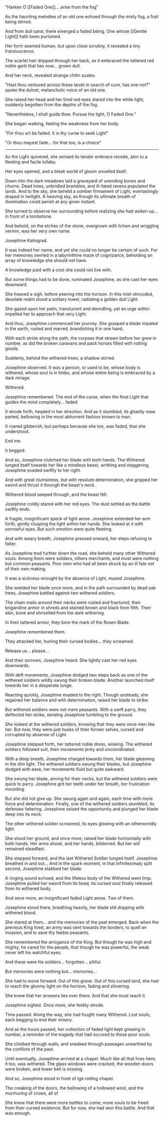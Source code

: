 "Harken O [[Faded One]]... arise from the fog"

As the haunting melodies of an old one echoed through the misty fog, a frail being stirred.

And from dull sand, there emerged a faded being. One whose [[Gentle Light]] hath been purloined.

Her form seemed human, but upon close scrutiny, it revealed a tiny transluscence.

The scarlet hair dripped through her back, as it embraced the tattered red noble garb that has now... grown dull.

And her neck, revealed strange chitin scales.

"Hast thou ventured across these lands in search of cure, has one not?" spoke the dulcet, melancholic voice of an old one.

She raised her head and her tired red eyes stared into the white light, suddenly begotten from the depths of the fog.

"Nevertheless, I shall guide thee. Pursue the light, O Faded One."

She began walking, feeling the weakness from her body.

"For thou art be faded. It is thy curse to seek Light"

"Or thou mayest fade... for that too, is a choice"

---

As the Light quivered, she sensed its tender embrace recede, akin to a fleeting and facile lullaby.

Her eyes opened, and a bleak world of gloom unveiled itself. 

Down into the dark meadows laid a graveyard of unending bones and churns. Dead trees, unbridled brambles, and ill-fated ravens populated the lands. And to the sky, she beheld a somber firmament of Light, everlastingly draped in twilight. A heaving sky, as though its ultimate breath of illumination could perish at any given instant.

She turned to observe her surrounding before realizing she had woken up... in front of a tombstone.

And behold, on the etches of the stone, overgrown with lichen and wriggling vermin, was her very own name.

Josephine Kalingrad.

It was indeed her name, and yet she could no longer be certain of such.  For her memories swirled in a labyrinthine maze of cognizance, beholding an array of knowledge she should not have.

A knowledge paid with a cost she could not live with.

But some things had to be done, ruminated Josephine, as she cast her eyes downward.

She heaved a sigh, before peering into the horizon. In this mist-shrouded, desolate realm stood a solitary tower, radiating a golden dull Light.

She gazed upon her palm, translucent and dwindling, yet an urge within impelled her to approach that very Light.

And thus, Josephine commenced her journey. She grasped a blade impaled in the earth, rusted and marred, brandishing it in one hand.

With each stride along the path, the corpses that strewn before her grew in number, as did the broken caravans and pack horses filled with rotting goods.

Suddenly, behind the withered trees, a shadow stirred.

Josephine observed. It was a person, or used to be, whose body is withered, whose soul is in limbo, and whose entire being is embraced by a dark mirage.

Withered.

Josephine remembered. The end of the curse, when the final Light that guides the mind completely... faded.

It strode forth, headed in her direction. And as it stumbled, its ghastly maw parted, bellowing in the most abhorrent fashion known to man.

It roared gibberish, but perhaps because she too, was faded, that she understood.

End me.

It begged.

And so, Josephine clutched her blade with both hands. The Withered lunged itself towards her like a mindless beast, writhing and staggering. Josephine evaded swiftly to her right.

And with great clumsiness, but with resolute determination, she gripped her sword and thrust it through the beast's neck.

Withered blood seeped through, and the beast fell.

Josephine coldly stared with her red eyes. The dust settled as the battle swiftly ends.

A fragile, insignificant speck of light arose. Josephine extended her arm forth, gently clusping the light within her hands. She looked at it with sorrowful eyes. But such emotion were quite fleeting.

And with weary breath, Josephine pressed onward, her steps refusing to falter.

As Josephine trod further down the road, she beheld many other Withered souls. Among them were soldiers, others merchants, and most were nothing but common peasants. Poor men who had all been struck by an ill fate not of their own making.

It was a sickness wrought by the absence of Light, mused Josephine.

She wielded her blade once more, and in the path surrounded by dead oak trees, Josephine battled against two withered soldiers.

The chain mails around their necks were rusted and fractured, their brigandine armor in shreds and stained brown and black from filth. Their skin, bone and shrivelled from the dark withering.

In their tattered armor, they bore the mark of the Rosen Blade.

Josephine remembered them.

They attacked her, hurling their cursed bodies... they screamed.

Release us... please...

And their sorrows, Josephine heard. She lightly cast her red eyes downwards.

With deft movements, Josephine dodged two steps back as one of the withered soldiers wildly swung their broken blade. Another launched itself towards her in a desperate lunge.

Reacting quickly, Josephine evaded to the right. Though unsteady, she regained her balance and with determination, raised her blade to strike.

But withered soldiers were not mere peasants. With a swift parry, they deflected her strike, sending Josephine tumbling to the ground.

She looked at the withered soldiers, knowing that they were once men like her. But now, they were just husks of their former selves, cursed and corrupted by absense of Light.

Josephine stepped forth, her tattered noble dress, wisking. The withered soldiers followed suit, their movements jerky and uncoordinated.

With a deep breath, Josephine charged towards them, her blade gleaming in the dim light. The withered soldiers swung their blades, but Josephine dodged with ease, her movements fluid but quite awkward.

She swung her blade, aiming for their necks, but the withered soldiers were quick to parry. Josephine grit her teeth under her breath, her frustration mounting.

But she did not give up. She swung again and again, each time with more force and determination. Finally, one of the withered soldiers stumbled, its defenses faltering. Josephine seized the opportunity and plunged her blade deep into its neck.

The other withered soldier screamed, its eyes glowing with an otherworldly light. 

She stood her ground, and once more, raised her blade horizontally with both hands. Her arms shook, and her hands, blisterred. But her will remained steadfast.

She stepped forward, and the last Withered Soldier lunged itself. Josephine breathed in and out... And in the spark moment, in that infinitesimaly split second, Josephine stabbed her blade.

A ringing sound echoed, and the lifeless body of the Withered went limp. Josephine pulled her sword from its head, its cursed soul finally released from its withered body.

And once more, an insignificant faded Light arose. Two of them.

Josephine stood there, breathing heavily, her blade still dripping with withered blood. 

She stared at them... and the memories of the past emerged. Back when the previous King lived, an army was sent towards the borders, to quell an invasion, and to save thy feeble peasants.

She remembered the arrogance of the King. But though he was high and mighty, he cared for the people, that though he was powerful, the weak never left his watchful eyes.

And these were his soldiers... forgotten... pitiful.

But memories were nothing but... memories...

She had to move forward. Out of this grave. Out of this cursed land, she had to reach the gloomy light on the horizon, fading and shivering.

She knew that her answers lies over there. And that she must reach it.

Josephine sighed. Once more, she feebly strode.

Time passed. Along the way, she had fought many Withered. Lost souls, each begging to end their misery.

And as the hours passed, her collection of faded light kept grewing in number, a reminder of the tragedy that had occured to these poor souls.

She climbed through walls, and sneaked through passages unearthed by the conflicts of the past.

Until eventually, Josephine arrived at a chapel. Much like all that lives here, it too, was withered. The glass windows were cracked, the wooden doors were broken, and tower bell is missing.

And so, Josephine stood in front of tge rotting chapel.

The creaking of the doors, the bellowing of a hollowed wind, and the murmuring of crows, all of 


She knew that there were more battles to come, more souls to be freed from their cursed existence. But for now, she had won this battle. And that was enough.
